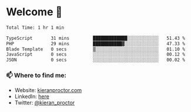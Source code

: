 # Welcome 🦘

<!--START_SECTION:waka-->

```txt
Total Time: 1 hr 1 min

TypeScript       31 mins         █████████████░░░░░░░░░░░░   51.43 %
PHP              29 mins         ███████████▓░░░░░░░░░░░░░   47.33 %
Blade Template   0 secs          ▒░░░░░░░░░░░░░░░░░░░░░░░░   01.10 %
JavaScript       0 secs          ░░░░░░░░░░░░░░░░░░░░░░░░░   00.12 %
JSON             0 secs          ░░░░░░░░░░░░░░░░░░░░░░░░░   00.02 %
```

<!--END_SECTION:waka-->

### 📫 Where to find me:

-   Website: [kieranproctor.com](https://kieranproctor.com/)
-   LinkedIn: [here](https://www.linkedin.com/in/kieran-proctor-086b5a159/)
-   Twitter: [@kieran_proctor](https://twitter.com/kieran_proctor)
